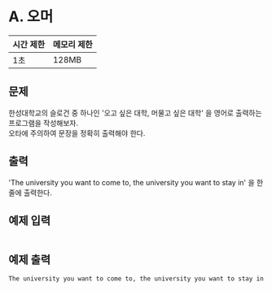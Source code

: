 # A. 오머

| 시간 제한 | 메모리 제한 |
| --- | --- |
| 1초 | 128MB |

## 문제
한성대학교의 슬로건 중 하나인 '오고 싶은 대학, 머물고 싶은 대학' 을 영어로 출력하는 프로그램을 작성해보자.  
오타에 주의하여 문장을 정확히 출력해야 한다.  

## 출력
'The university you want to come to, the university you want to stay in' 을 한 줄에 출력한다.  

## 예제 입력

```

```

## 예제 출력

```
The university you want to come to, the university you want to stay in
```